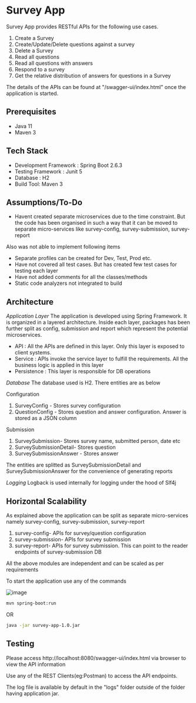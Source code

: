 # Survey App

Survey App provides RESTful APIs for the following use cases.

1. Create a Survey
2. Create/Update/Delete questions against a survey
3. Delete a Survey
4. Read all questions
5. Read all questions with answers
6. Respond to a survey
7. Get the relative distribution of answers for questions in a Survey

The details of the APIs can be found at "/swagger-ui/index.html" once the application is started.

## Prerequisites

- Java 11
- Maven 3

## Tech Stack

- Development Framework :	Spring Boot 2.6.3
- Testing Framework : Junit 5
- Database  :	H2
- Build Tool: Maven 3

## Assumptions/To-Do

- Havent created separate microservices due to the time constraint. But the code has been organised in such a way that it can be moved to separate micro-services like survey-config, survey-submission, survey-report

Also was not able to implement following items

- Separate profiles can be created for Dev, Test, Prod etc.
- Have not covered all test cases. But has created few test cases for testing each layer
- Have not added comments for all the classes/methods
- Static code analyzers not integrated to build

## Architecture


_Application Layer_
The application is developed using Spring Framework. It is organized in a layered architecture. Inside each layer, packages has been further split as config, submission and report which represent the potential microservices.

- API         : All the APIs are defined in this layer. Only this layer is exposed to client systems.‎
- Service     : APIs invoke the service layer to fulfill the requirements. All the business logic is applied in this layer 
- Persistence : This layer is responsible for DB operations

_Database_
The database used is H2. There entities are as below

Configuration
1. SurveyConfig    - Stores survey configuration
2. QuestionConfig - Stores question and answer configuration. Answer is stored as a JSON column

Submission
1. SurveySubmission- Stores survey name, submitted person, date etc
2. SurveySubmissionDetail- Stores question
3. SurveySubmissionAnswer - Stores answer

The entities are splitted as SurveySubmissionDetail and SurveySubmissionAnswer for the convenience of generating reports


_Logging_
Logback is used internally for logging under the hood of Slf4j


## Horizontal Scalability

As explained above the application can be split as separate micro-services namely survey-config, survey-submission, survey-report

1. survey-config- APIs for survey/question configuration
2. survey-submission- APIs for survey submission
3. survey-report- APIs for survey submission. This can point to the reader endpoints of survey-submission DB

All the above modules are independent and can be scaled as per requirements

To start the application use any of the commands

![image](https://user-images.githubusercontent.com/75239469/160891951-be4141c2-2222-4453-82bd-2788accbcdaf.png)


```bash
mvn spring-boot:run
```
OR

```bash
java -jar survey-app-1.0.jar
```
## Testing

Please access http://localhost:8080/swagger-ui/index.html via browser to view the API information

Use any of the REST Clients(eg:Postman) to access the API endpoints.

The log file is available by default in the "logs" folder outside of the folder having application jar.
